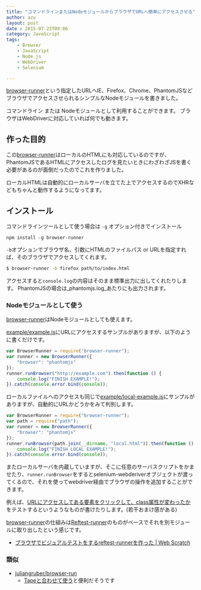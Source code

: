 ```yaml
---
title: "コマンドラインまたはNodeモジュールからブラウザでURLへ簡単にアクセスさせる"
author: azu
layout: post
date : 2015-07-23T09:06
category: JavaScript 
tags:
    - Browser
    - JavaScript
    - Node.js
    - WebDriver
    - Selenium

---
```


[browser-runner](https://github.com/azu/browser-runner "browser-runner")という指定したURLへIE、Firefox、Chrome、PhantomJSなどブラウザでアクセスさせられるシンプルなNodeモジュールを書きました。

コマンドライン または Nodeモジュールとして利用することができます。
ブラウザはWebDriverに対応していれば何でも動きます。


## 作った目的

この[browser-runner](https://github.com/azu/browser-runner "browser-runner")はローカルのHTMLにも対応しているのですが、
PhantomJSであるHTMLにアクセスしたログを見たいときにわざわざJSを書く必要があるのが面倒だったのでこれを作りました。

ローカルHTMLは自動的にローカルサーバを立てた上でアクセスするのでXHRなどもちゃんと動作するようになってます。


## インストール

コマンドラインツールとして使う場合は `-g` オプション付きでインストール

```
npm install -g browser-runner
```

`-b`オプションでブラウザ名、引数にHTMLのファイルパス or URLを指定すれば、そのブラウザでアクセスしてくれます。

```sh
$ browser-runner -b firefox path/to/index.html
```

アクセスすると`console.log`の内容はそのまま標準出力に出してくれたりします。
PhantomJSの場合は_phantomjs.log_あたりにも出力されます。


### Nodeモジュールとして使う

[browser-runner](https://github.com/azu/browser-runner "browser-runner")はNodeモジュールとしても使えます。

[example/example.js](https://github.com/azu/browser-runner/tree/master/example/example.js)にURLにアクセスするサンプルがありますが、以下のように書くだけです。

```js
var BrowserRunner = require("browser-runner");
var runner = new BrowserRunner({
    "browser": "phantomjs"
});
runner.runBrowser("http://example.com").then(function () {
    console.log("FINISH EXAMPLE!");
}).catch(console.error.bind(console));
```

ローカルファイルへのアクセスも同じで[example/local-example.js](https://github.com/azu/browser-runner/tree/master/example/local-example.js)にサンプルがありますが、自動的にURLかどうかをみて判別します。

```js
var BrowserRunner = require("browser-runner");
var path = require("path");
var runner = new BrowserRunner({
    "browser": "phantomjs"
});
runner.runBrowser(path.join(__dirname, "local.html")).then(function () {
    console.log("FINISH LOCAL EXAMPLE!");
}).catch(console.error.bind(console));
```

またローカルサーバを内蔵していますが、そこに任意のサーバスクリプトをかませたり、`runner.runBrowser`をするとselenium-webderiverオブジェクトが渡ってくるので、それを使ってwebdriver経由でブラウザの操作を追加することができます。

例えば、[URLにアクセスしてある要素をクリックして、class属性が変わったか](https://github.com/azu/browser-runner/blob/fa7fccdbc1d466e3a0ac41a1d70c4280b808543a/test/BrowserRunner-test.js#L38-L46)をテストするというようなものが書けたりします。(若干おまけ感がある)

[browser-runner](https://github.com/azu/browser-runner "browser-runner")の仕組みは[Reftest-runner](https://github.com/azu/reftest-runner "Reftest-runner")のものがベースでそれを別モジュールに取り出したという感じです。

- [ブラウザでビジュアルテストをするreftest-runnerを作った | Web Scratch](http://efcl.info/2015/05/14/reftest-runner/ "ブラウザでビジュアルテストをするreftest-runnerを作った | Web Scratch")

### 類似

- [juliangruber/browser-run](https://github.com/juliangruber/browser-run "juliangruber/browser-run")
	- [Tapeと合わせて使う](https://medium.com/javascript-scene/why-i-use-tape-instead-of-mocha-so-should-you-6aa105d8eaf4)と便利だそうです